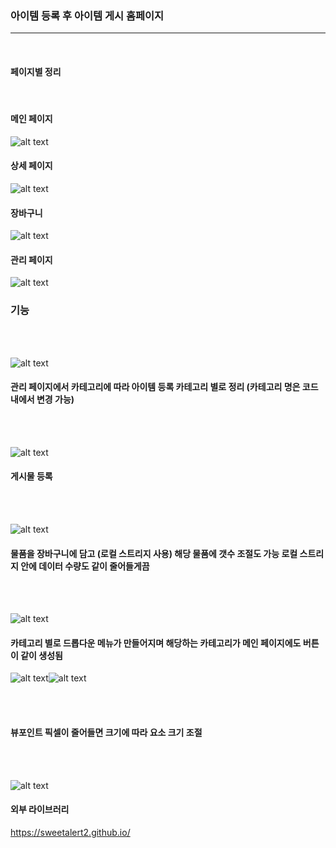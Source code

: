 ### 아이템 등록 후 아이템 게시 홈페이지

<hr/>

<br>

#### 페이지별 정리

<br>

#### 메인 페이지

![alt text](./homepages/image/image-1.png)

#### 상세 페이지

![alt text](./homepages/image/image-8.png)

#### 장바구니

![alt text](./homepages/image/image-9.png)

#### 관리 페이지

![alt text](./homepages/image/image-10.png)

### **기능**

<br><br>

![alt text](./homepages/image/image.png)

#### 관리 페이지에서 카테고리에 따라 아이템 등록 카테고리 별로 정리 (카테고리 명은 코드 내에서 변경 가능)

<br><br>

![alt text](./homepages/image/image-1.png)

#### 게시물 등록

<br><br>

![alt text](./homepages/image/image-2.png)

#### 물품을 장바구니에 담고 (로컬 스트리지 사용) 해당 물품에 갯수 조절도 가능 로컬 스트리지 안에 데이터 수량도 같이 줄어들게끔

<br><br>

![alt text](./homepages/image/image-3.png)

#### 카테고리 별로 드롭다운 메뉴가 만들어지며 해당하는 카테고리가 메인 페이지에도 버튼이 같이 생성됨

![alt text](./homepages/image/image-4.png)![alt text](./homepages/image/image-5.png)

<br><br>

#### 뷰포인트 픽셀이 줄어들면 크기에 따라 요소 크기 조절

<br><br>

![alt text](./homepages/image/image-6.png)

#### 외부 라이브러리

https://sweetalert2.github.io/
